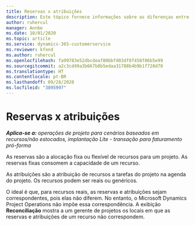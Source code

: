 ```yaml
---
title: Reservas x atribuições
description: Este tópico fornece informações sobre as diferenças entre reservas de recursos e atribuições de recursos.
author: ruhercul
manager: Annbe
ms.date: 10/01/2020
ms.topic: article
ms.service: dynamics-365-customerservice
ms.reviewer: kfend
ms.author: ruhercul
ms.openlocfilehash: fa99783e52dbcdeaf80bbfd03df0f458f86b5e99
ms.sourcegitcommit: a2c3cd49a3b667b8b5edaa31788b4b9b1f728d78
ms.translationtype: HT
ms.contentlocale: pt-BR
ms.lasthandoff: 09/28/2020
ms.locfileid: "3895997"
---
```

# <a name="bookings-vs-assignments"></a>Reservas x atribuições

_**Aplica-se a:** operações de projeto para cenários baseados em recursos/não estocados, implantação Lite - transação para faturamento pró-forma_

As reservas são a alocação fixa ou flexível de recursos para um projeto. As reservas fixas consomem a capacidade de um recurso. 

As atribuições são a atribuição de recursos a tarefas do projeto na agenda do projeto. Os recursos podem ser reais ou genéricos. 

O ideal é que, para recursos reais, as reservas e atribuições sejam correspondentes, pois elas não diferem. No entanto, o Microsoft Dynamics Project Operations não impõe essa correspondência. A exibição **Reconciliação** mostra a um gerente de projetos os locais em que as reservas e atribuições de um recurso não correspondem.
